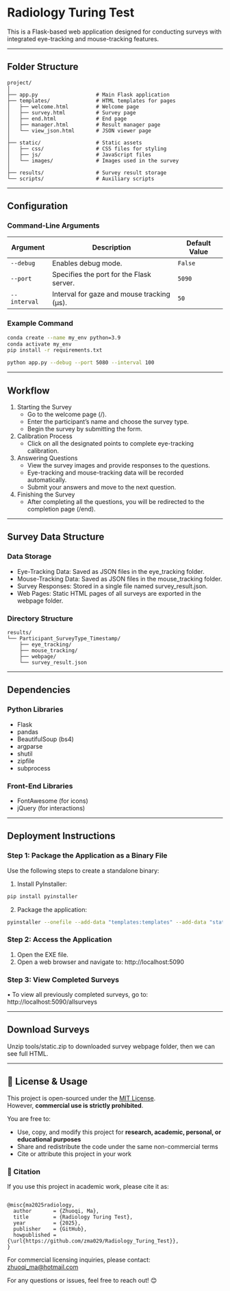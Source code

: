 # Radiology Turing Test

This is a Flask-based web application designed for conducting surveys with integrated eye-tracking and mouse-tracking features.

---


## Folder Structure
```
project/
│
├── app.py                   # Main Flask application
├── templates/               # HTML templates for pages
│   ├── welcome.html         # Welcome page
│   ├── survey.html          # Survey page
│   ├── end.html             # End page
│   ├── manager.html         # Result manager page
│   └── view_json.html       # JSON viewer page
│
├── static/                  # Static assets
│   ├── css/                 # CSS files for styling
│   ├── js/                  # JavaScript files
│   └── images/              # Images used in the survey
│
├── results/                 # Survey result storage
└── scripts/                 # Auxiliary scripts
```
---

## Configuration

### Command-Line Arguments

| Argument         | Description                                 | Default Value |
|------------------|---------------------------------------------|---------------|
| `--debug`        | Enables debug mode.                        | `False`       |
| `--port`         | Specifies the port for the Flask server.   | `5090`        |
| `--interval`     | Interval for gaze and mouse tracking (µs). | `50`          |

### Example Command
```bash
conda create --name my_env python=3.9
conda activate my_env
pip install -r requirements.txt
```
```bash
python app.py --debug --port 5080 --interval 100
```

---

## Workflow

1. Starting the Survey
	* Go to the welcome page (/).
	* Enter the participant’s name and choose the survey type.
	* Begin the survey by submitting the form.
2. Calibration Process
	* Click on all the designated points to complete eye-tracking calibration.
3. Answering Questions
	* View the survey images and provide responses to the questions.
	* Eye-tracking and mouse-tracking data will be recorded automatically.
	* Submit your answers and move to the next question.
4. Finishing the Survey
	* After completing all the questions, you will be redirected to the completion page (/end).

---

## Survey Data Structure

### Data Storage
* Eye-Tracking Data: Saved as JSON files in the eye_tracking folder.
* Mouse-Tracking Data: Saved as JSON files in the mouse_tracking folder.
* Survey Responses: Stored in a single file named survey_result.json.
* Web Pages: Static HTML pages of all surveys are exported in the webpage folder.

### Directory Structure
```
results/
└── Participant_SurveyType_Timestamp/
    ├── eye_tracking/
    ├── mouse_tracking/
    ├── webpage/
    └── survey_result.json
```

---

## Dependencies

### Python Libraries
* Flask
* pandas
* BeautifulSoup (bs4)
* argparse
* shutil
* zipfile
* subprocess

### Front-End Libraries
* FontAwesome (for icons)
* jQuery (for interactions)

---

## Deployment Instructions

### Step 1: Package the Application as a Binary File

Use the following steps to create a standalone binary:

1. Install PyInstaller:
```bash
pip install pyinstaller
```

2. Package the application:
```bash
pyinstaller --onefile --add-data "templates:templates" --add-data "static:static" --add-data "results:results" --add-data "scripts:scripts" --add-data "nodejs:nodejs" --add-data "node_modules:node_modules" app.py 
```

### Step 2: Access the Application
1. Open the EXE file. 
2. Open a web browser and navigate to: http://localhost:5090

### Step 3: View Completed Surveys
• To view all previously completed surveys, go to: http://localhost:5090/allsurveys

---
## Download Surveys

Unzip tools/static.zip to downloaded survey webpage folder, then we can see full HTML.  

---

## 📄 License & Usage

This project is open-sourced under the [MIT License](./LICENSE).  
However, **commercial use is strictly prohibited**.

You are free to:
- Use, copy, and modify this project for **research, academic, personal, or educational purposes**
- Share and redistribute the code under the same non-commercial terms
- Cite or attribute this project in your work

### 📖 Citation

If you use this project in academic work, please cite it as:

```bibteex

@misc{ma2025radiology,
  author       = {Zhuoqi, Ma},
  title        = {Radiology Turing Test},
  year         = {2025},
  publisher    = {GitHub},
  howpublished = {\url{https://github.com/zma029/Radiology_Turing_Test}},
}
```

For commercial licensing inquiries, please contact: zhuoqi_ma@hotmail.com

For any questions or issues, feel free to reach out! 😊
